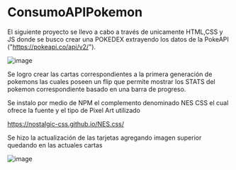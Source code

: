 # ConsumoAPIPokemon

El siguiente proyecto se llevo a cabo a través de unicamente HTML,CSS y JS donde se busco crear una POKEDEX extrayendo los datos de la PokeAPI ("https://pokeapi.co/api/v2/").

![image](https://user-images.githubusercontent.com/86727411/184546907-22cff68f-6cb6-46ad-97a6-f32c85b45954.png)

Se logro crear las cartas correspondientes a la primera generación de pokemons las cuales poseen un flip que permite mostrar los STATS del pokemon correspondiente basado en una barra de progreso.

Se instalo por medio de NPM el complemento denominado NES CSS el cual ofrece la fuente y el tipo de Pixel Art utilizado 

https://nostalgic-css.github.io/NES.css/

Se hizo la actualización de las tarjetas agregando imagen superior quedando en las actuales cartas

![image](https://user-images.githubusercontent.com/86727411/184557381-04448f31-5a22-40a7-9d15-ff0e704abc00.png)

